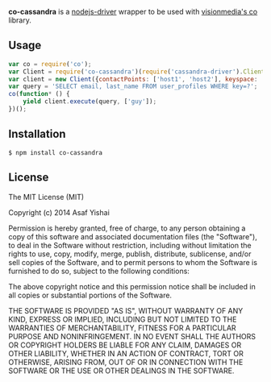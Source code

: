 **co-cassandra** is a [nodejs-driver](https://github.com/datastax/nodejs-driver) wrapper to be used with [visionmedia's co](https://github.com/visionmedia/co) library.

## Usage

```js
var co = require('co');
var Client = require('co-cassandra')(require('cassandra-driver').Client);
var client = new Client({contactPoints: ['host1', 'host2'], keyspace: 'ks1'});
var query = 'SELECT email, last_name FROM user_profiles WHERE key=?';
co(function* () {
	yield client.execute(query, ['guy']);
})();
```

## Installation

    $ npm install co-cassandra

## License 

The MIT License (MIT)

Copyright (c) 2014 Asaf Yishai

Permission is hereby granted, free of charge, to any person obtaining a copy of
this software and associated documentation files (the "Software"), to deal in
the Software without restriction, including without limitation the rights to
use, copy, modify, merge, publish, distribute, sublicense, and/or sell copies of
the Software, and to permit persons to whom the Software is furnished to do so,
subject to the following conditions:

The above copyright notice and this permission notice shall be included in all
copies or substantial portions of the Software.

THE SOFTWARE IS PROVIDED "AS IS", WITHOUT WARRANTY OF ANY KIND, EXPRESS OR
IMPLIED, INCLUDING BUT NOT LIMITED TO THE WARRANTIES OF MERCHANTABILITY, FITNESS
FOR A PARTICULAR PURPOSE AND NONINFRINGEMENT. IN NO EVENT SHALL THE AUTHORS OR
COPYRIGHT HOLDERS BE LIABLE FOR ANY CLAIM, DAMAGES OR OTHER LIABILITY, WHETHER
IN AN ACTION OF CONTRACT, TORT OR OTHERWISE, ARISING FROM, OUT OF OR IN
CONNECTION WITH THE SOFTWARE OR THE USE OR OTHER DEALINGS IN THE SOFTWARE.
